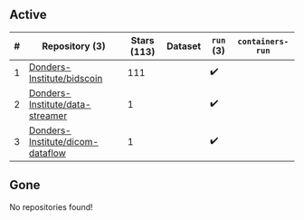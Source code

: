 ## Active
| # | Repository (3) | Stars (113) | Dataset | `run` (3) | `containers-run` |
| --- | --- | --- | --- | --- | --- |
| 1 | [Donders-Institute/bidscoin](https://github.com/Donders-Institute/bidscoin) | 111 |  | :heavy_check_mark: |  |
| 2 | [Donders-Institute/data-streamer](https://github.com/Donders-Institute/data-streamer) | 1 |  | :heavy_check_mark: |  |
| 3 | [Donders-Institute/dicom-dataflow](https://github.com/Donders-Institute/dicom-dataflow) | 1 |  | :heavy_check_mark: |  |

## Gone
No repositories found!
